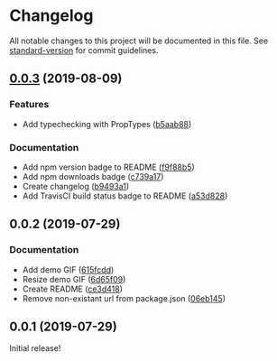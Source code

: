# Changelog

All notable changes to this project will be documented in this file. See [standard-version](https://github.com/conventional-changelog/standard-version) for commit guidelines.

## [0.0.3](https://github.com/mirailabs/react-native-swipe-action-list/compare/v0.0.2...v0.0.3) (2019-08-09)


### Features

* Add typechecking with PropTypes ([b5aab88](https://github.com/mirailabs/react-native-swipe-action-list/commit/b5aab88))


### Documentation

* Add npm version badge to README ([f9f88b5](https://github.com/mirailabs/react-native-swipe-action-list/commit/f9f88b5))
* Add npm downloads badge ([c739a17](https://github.com/mirailabs/react-native-swipe-action-list/commit/c739a17))
* Create changelog ([b9493a1](https://github.com/mirailabs/react-native-swipe-action-list/commit/b9493a1))
* Add TravisCI build status badge to README ([a53d828](https://github.com/mirailabs/react-native-swipe-action-list/commit/a53d828))


## 0.0.2 (2019-07-29)


### Documentation

* Add demo GIF ([615fcdd](https://github.com/mirailabs/react-native-swipe-action-list/commit/615fcdd))
* Resize demo GIF ([6d65f09](https://github.com/mirailabs/react-native-swipe-action-list/commit/6d65f09))
* Create README ([ce3d418](https://github.com/mirailabs/react-native-swipe-action-list/commit/ce3d418))
* Remove non-existant url from package.json ([06eb145](https://github.com/mirailabs/react-native-swipe-action-list/commit/06eb145))


## 0.0.1 (2019-07-29)

Initial release!
